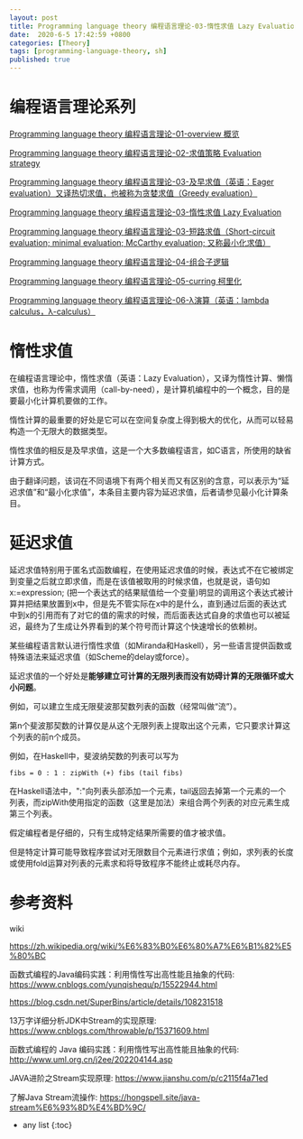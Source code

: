 ```yaml
---
layout: post
title: Programming language theory 编程语言理论-03-惰性求值 Lazy Evaluation
date:  2020-6-5 17:42:59 +0800
categories: [Theory]
tags: [programming-language-theory, sh]
published: true
---
```


# 编程语言理论系列

[Programming language theory 编程语言理论-01-overview 概览](https://houbb.github.io/2020/06/05/programming-language-theory-01-overivew)

[Programming language theory 编程语言理论-02-求值策略 Evaluation strategy](https://houbb.github.io/2020/06/05/programming-language-theory-02-evaluation-strategy)

[Programming language theory 编程语言理论-03-及早求值（英语：Eager evaluation）又译热切求值，也被称为贪婪求值（Greedy evaluation）](https://houbb.github.io/2020/06/05/programming-language-theory-03-eager-evaluation)

[Programming language theory 编程语言理论-03-惰性求值 Lazy Evaluation](https://houbb.github.io/2020/06/05/programming-language-theory-03-lazy-evaluation)

[Programming language theory 编程语言理论-03-短路求值（Short-circuit evaluation; minimal evaluation; McCarthy evaluation; 又称最小化求值）](https://houbb.github.io/2020/06/05/programming-language-theory-03-min-evaluation)

[Programming language theory 编程语言理论-04-组合子逻辑](https://houbb.github.io/2020/06/05/programming-language-theory-04-combine)

[Programming language theory 编程语言理论-05-curring 柯里化](https://houbb.github.io/2020/06/05/programming-language-theory-05-curring)

[Programming language theory 编程语言理论-06-λ演算（英语：lambda calculus，λ-calculus）](https://houbb.github.io/2020/06/05/programming-language-theory-06-lambda-calculus)

# 惰性求值

在编程语言理论中，惰性求值（英语：Lazy Evaluation），又译为惰性计算、懒惰求值，也称为传需求调用（call-by-need），是计算机编程中的一个概念，目的是要最小化计算机要做的工作。

惰性计算的最重要的好处是它可以在空间复杂度上得到极大的优化，从而可以轻易构造一个无限大的数据类型。

惰性求值的相反是及早求值，这是一个大多数编程语言，如C语言，所使用的缺省计算方式。

由于翻译问题，该词在不同语境下有两个相关而又有区别的含意，可以表示为“延迟求值”和“最小化求值”，本条目主要内容为延迟求值，后者请参见最小化计算条目。

# 延迟求值

延迟求值特别用于匿名式函数编程，在使用延迟求值的时候，表达式不在它被绑定到变量之后就立即求值，而是在该值被取用的时候求值，也就是说，语句如x:=expression; (把一个表达式的结果赋值给一个变量)明显的调用这个表达式被计算并把结果放置到x中，但是先不管实际在x中的是什么，直到通过后面的表达式中到x的引用而有了对它的值的需求的时候，而后面表达式自身的求值也可以被延迟，最终为了生成让外界看到的某个符号而计算这个快速增长的依赖树。

某些编程语言默认进行惰性求值（如Miranda和Haskell），另一些语言提供函数或特殊语法来延迟求值（如Scheme的delay或force）。

延迟求值的一个好处是**能够建立可计算的无限列表而没有妨碍计算的无限循环或大小问题**。

例如，可以建立生成无限斐波那契数列表的函数（经常叫做“流”）。

第n个斐波那契数的计算仅是从这个无限列表上提取出这个元素，它只要求计算这个列表的前n个成员。

例如，在Haskell中，斐波纳契数的列表可以写为

```
fibs = 0 : 1 : zipWith (+) fibs (tail fibs)
```

在Haskell语法中，":"向列表头部添加一个元素，tail返回去掉第一个元素的一个列表，而zipWith使用指定的函数（这里是加法）来组合两个列表的对应元素生成第三个列表。

假定编程者是仔细的，只有生成特定结果所需要的值才被求值。

但是特定计算可能导致程序尝试对无限数目个元素进行求值；例如，求列表的长度或使用fold运算对列表的元素求和将导致程序不能终止或耗尽内存。




# 参考资料

wiki

https://zh.wikipedia.org/wiki/%E6%83%B0%E6%80%A7%E6%B1%82%E5%80%BC

函数式编程的Java编码实践：利用惰性写出高性能且抽象的代码: https://www.cnblogs.com/yunqishequ/p/15522944.html

https://blog.csdn.net/SuperBins/article/details/108231518

13万字详细分析JDK中Stream的实现原理: https://www.cnblogs.com/throwable/p/15371609.html

函数式编程的 Java 编码实践：利用惰性写出高性能且抽象的代码: http://www.uml.org.cn/j2ee/202204144.asp

JAVA进阶之Stream实现原理: https://www.jianshu.com/p/c2115f4a71ed

了解Java Stream流操作: https://hongspell.site/java-stream%E6%93%8D%E4%BD%9C/

* any list
{:toc}